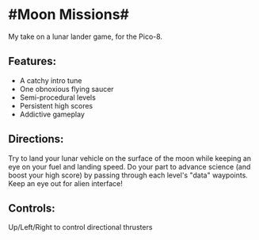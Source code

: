 #Moon Missions#
===============
My take on a lunar lander game, for the Pico-8.

Features:
---------
  - A catchy intro tune
  - One obnoxious flying saucer
  - Semi-procedural levels
  - Persistent high scores
  - Addictive gameplay

Directions:
-----------
Try to land your lunar vehicle on the surface of the moon while keeping an eye on your fuel
and landing speed. Do your part to advance science (and boost your high score) by passing 
through each level's "data" waypoints. Keep an eye out for alien interface!

Controls:
---------
Up/Left/Right to control directional thrusters
